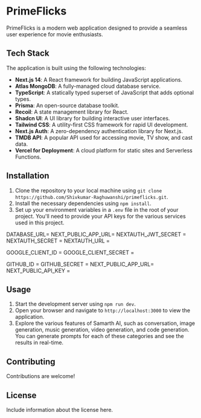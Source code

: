 # PrimeFlicks

PrimeFlicks is a modern web application designed to provide a seamless user experience for movie enthusiasts. 

## Tech Stack

The application is built using the following technologies:

- **Next.js 14**: A React framework for building JavaScript applications.
- **Atlas MongoDB**: A fully-managed cloud database service.
- **TypeScript**: A statically typed superset of JavaScript that adds optional types.
- **Prisma**: An open-source database toolkit.
- **Recoil**: A state management library for React.
- **Shadcn UI**: A UI library for building interactive user interfaces.
- **Tailwind CSS**: A utility-first CSS framework for rapid UI development.
- **Next.js Auth**: A zero-dependency authentication library for Next.js.
- **TMDB API**: A popular API used for accessing movie, TV show, and cast data.
- **Vercel for Deployment**: A cloud platform for static sites and Serverless Functions.
## Installation

1. Clone the repository to your local machine using `git clone https://github.com/Shivkumar-Raghuwanshi/primeflicks.git`.
2. Install the necessary dependencies using `npm install`.
3. Set up your environment variables in a `.env` file in the root of your project. You'll need to provide your API keys for the various services used in this project.

DATABASE_URL=
NEXT_PUBLIC_APP_URL=
NEXTAUTH_JWT_SECRET = 
NEXTAUTH_SECRET = 
NEXTAUTH_URL = 

GOOGLE_CLIENT_ID = 
GOOGLE_CLIENT_SECRET = 

GITHUB_ID = 
GITHUB_SECRET = 
NEXT_PUBLIC_APP_URL=
NEXT_PUBLIC_API_KEY =

## Usage

1. Start the development server using `npm run dev`.
2. Open your browser and navigate to `http://localhost:3000` to view the application.
3. Explore the various features of Samarth AI, such as conversation, image generation, music generation, video generation, and code generation. You can generate prompts for each of these categories and see the results in real-time.

## Contributing

Contributions are welcome!

## License

Include information about the license here.
